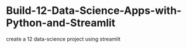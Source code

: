 # Build-12-Data-Science-Apps-with-Python-and-Streamlit
create a 12 data-science project using streamlit
